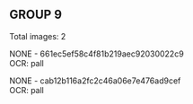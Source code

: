 ## GROUP 9
Total images: 2  

NONE - 661ec5ef58c4f81b219aec92030022c9  
OCR: pall  

NONE - cab12b116a2fc2c46a06e7e476ad9cef  
OCR: pall  

